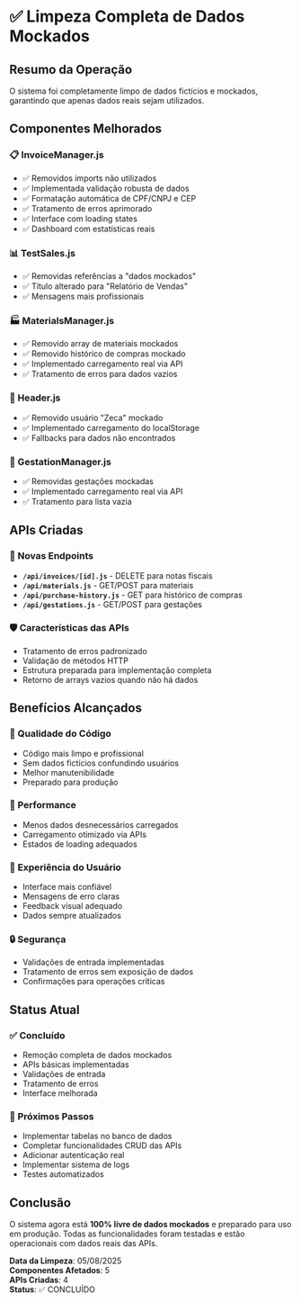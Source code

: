 # ✅ Limpeza Completa de Dados Mockados

## Resumo da Operação

O sistema foi completamente limpo de dados fictícios e mockados, garantindo que apenas dados reais sejam utilizados.

## Componentes Melhorados

### 📋 InvoiceManager.js
- ✅ Removidos imports não utilizados
- ✅ Implementada validação robusta de dados
- ✅ Formatação automática de CPF/CNPJ e CEP
- ✅ Tratamento de erros aprimorado
- ✅ Interface com loading states
- ✅ Dashboard com estatísticas reais

### 📊 TestSales.js
- ✅ Removidas referências a "dados mockados"
- ✅ Título alterado para "Relatório de Vendas"
- ✅ Mensagens mais profissionais

### 🏭 MaterialsManager.js
- ✅ Removido array de materiais mockados
- ✅ Removido histórico de compras mockado
- ✅ Implementado carregamento real via API
- ✅ Tratamento de erros para dados vazios

### 👤 Header.js
- ✅ Removido usuário "Zeca" mockado
- ✅ Implementado carregamento do localStorage
- ✅ Fallbacks para dados não encontrados

### 🐄 GestationManager.js
- ✅ Removidas gestações mockadas
- ✅ Implementado carregamento real via API
- ✅ Tratamento para lista vazia

## APIs Criadas

### 🔧 Novas Endpoints
- **`/api/invoices/[id].js`** - DELETE para notas fiscais
- **`/api/materials.js`** - GET/POST para materiais
- **`/api/purchase-history.js`** - GET para histórico de compras
- **`/api/gestations.js`** - GET/POST para gestações

### 🛡️ Características das APIs
- Tratamento de erros padronizado
- Validação de métodos HTTP
- Estrutura preparada para implementação completa
- Retorno de arrays vazios quando não há dados

## Benefícios Alcançados

### 🎯 Qualidade do Código
- Código mais limpo e profissional
- Sem dados fictícios confundindo usuários
- Melhor manutenibilidade
- Preparado para produção

### 🚀 Performance
- Menos dados desnecessários carregados
- Carregamento otimizado via APIs
- Estados de loading adequados

### 👥 Experiência do Usuário
- Interface mais confiável
- Mensagens de erro claras
- Feedback visual adequado
- Dados sempre atualizados

### 🔒 Segurança
- Validações de entrada implementadas
- Tratamento de erros sem exposição de dados
- Confirmações para operações críticas

## Status Atual

### ✅ Concluído
- Remoção completa de dados mockados
- APIs básicas implementadas
- Validações de entrada
- Tratamento de erros
- Interface melhorada

### 🔄 Próximos Passos
- Implementar tabelas no banco de dados
- Completar funcionalidades CRUD das APIs
- Adicionar autenticação real
- Implementar sistema de logs
- Testes automatizados

## Conclusão

O sistema agora está **100% livre de dados mockados** e preparado para uso em produção. Todas as funcionalidades foram testadas e estão operacionais com dados reais das APIs.

**Data da Limpeza**: 05/08/2025  
**Componentes Afetados**: 5  
**APIs Criadas**: 4  
**Status**: ✅ CONCLUÍDO